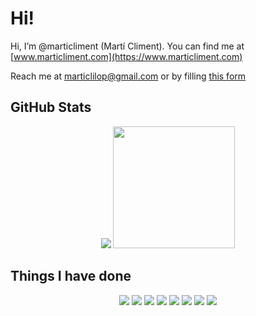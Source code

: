 # Hi!
Hi, I’m @marticliment (Martí Climent). You can find me at [www.marticliment.com](https://www.marticliment.com)

Reach me at marticlilop@gmail.com or by filling [this form](https://www.marticliment.com/#contact)

## GitHub Stats

<p align="center">
<img src="https://github-readme-stats.vercel.app/api?username=marticliment&theme=github_dark_dimmed&show_icons=true&hide_border=false&count_private=true&include_all_commits=true"></img> <img src="https://github-readme-stats.vercel.app/api/top-langs/?username=marticliment&langs_count=10&theme=github_dark_dimmed&show_icons=true&hide_border=false&layout=compact" height=195px></img></p>

## Things I have done

<p align="center">
<a href="https://github.com/marticliment/WingetUI"><img src="https://github-readme-stats.vercel.app/api/pin/?username=marticliment&repo=WingetUI&show_owner=true&theme=github_dark_dimmed"></img></a>
<a href="https://github.com/marticliment/ElevenClock"><img src="https://github-readme-stats.vercel.app/api/pin/?username=marticliment&repo=ElevenClock&show_owner=true&theme=github_dark_dimmed"></img></a>
<a href="https://github.com/marticliment/WingetUI-Widgets"><img src="https://github-readme-stats.vercel.app/api/pin/?username=marticliment&repo=WingetUI-Widgets&show_owner=true&theme=github_dark_dimmed"></img></a>
<a href="https://github.com/griush/GalileoHack"><img src="https://github-readme-stats.vercel.app/api/pin/?username=griush&repo=GalileoHack&show_owner=true&theme=github_dark_dimmed"></img></a>
<a href="https://github.com/marticliment/win32mica"><img src="https://github-readme-stats.vercel.app/api/pin/?username=marticliment&repo=win32mica&show_owner=true&theme=github_dark_dimmed"></img></a>
<a href="https://github.com/marticliment/Selectivitapp"><img src="https://github-readme-stats.vercel.app/api/pin/?username=marticliment&repo=Selectivitapp&show_owner=true&theme=github_dark_dimmed"></img></a>
<a href="https://github.com/marticliment/Youtube-TV-Client"><img src="https://github-readme-stats.vercel.app/api/pin/?username=marticliment&repo=Youtube-TV-Client&show_owner=true&theme=github_dark_dimmed"></img></a>
<a href="https://github.com/marticliment/parseable_pip_search"><img src="https://github-readme-stats.vercel.app/api/pin/?username=marticliment&repo=parseable_pip_search&show_owner=true&theme=github_dark_dimmed"></img></a>
</p>
